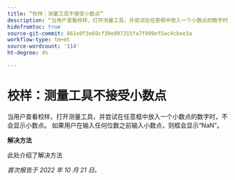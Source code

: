 ```yaml
---
title: “校样：测量工具不接受小数点”
description: “当用户查看校样，打开测量工具，并尝试在任意框中放入一个小数点的数字时，不会显示小数点。 如果用户在输入任何数字之前输入小数点，则该框将显示NaN。”
hidefromtoc: true
source-git-commit: 861e0f3e69cf30e897315fa7f999ef5ac4cbee3a
workflow-type: tm+mt
source-wordcount: '114'
ht-degree: 4%

---
```



# 校样：测量工具不接受小数点

<!--This article is on the WF and WFP TOC-->

当用户查看校样，打开测量工具，并尝试在任意框中放入一个小数点的数字时，不会显示小数点。 如果用户在输入任何位数之前输入小数点，则框会显示“NaN”。

**解决方法**

此处介绍了解决方法

_首次报告于 2022 年 10 月 21 日。_

